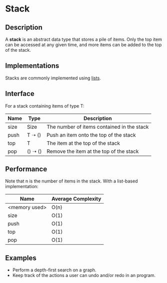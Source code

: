 # Stack

## Description
A **stack** is an abstract data type that stores a pile of items. Only the top
item can be accessed at any given time, and more items can be added to the top
of the stack.

## Implementations
Stacks are commonly implemented using [lists](./list.md).

## Interface
For a stack containing items of type T:

| Name     | Type           | Description                                      |
| -------- | -------------- | -----------------------------------------------  |
| size     | Size           | The number of items contained in the stack       |
| push     | T ➝ ()         | Push an item onto the top of the stack           |
| top      | T              | The item at the top of the stack                 |
| pop      | () ➝ ()        | Remove the item at the top of the stack          |

## Performance
Note that n is the number of items in the stack.
With a list-based implementation:

| Name            | Average Complexity |
| --------------- | ------------------ |
| \<memory used\> | O(n)               |
| size            | O(1)               |
| push            | O(1)               |
| top             | O(1)               |
| pop             | O(1)               |

## Examples
- Perform a depth-first search on a graph.
- Keep track of the actions a user can undo and/or redo in an program.
